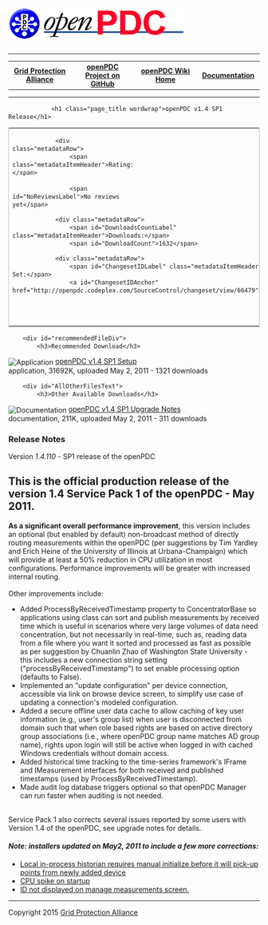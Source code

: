<HTML>
<html lang="en" xmlns="http://www.w3.org/1999/xhtml">
<head>
<meta charset="utf-8" />
</head>
<body>
<!--HtmlToGmd.Body-->
<h1><a href="https://github.com/GridProtectionAlliance/openPDC/tree/master/Source/Documentation/wiki/openPDC_Home.md"><img src="https://github.com/GridProtectionAlliance/openPDC/blob/master/Source/Documentation/wiki/openPDC_Logo.png" alt="The Open Source Phasor Data Concentrator" /></a></h1>
<hr />
<div id="NavigationMenu">
<table style="width: 100%; border-collapse: collapse; border: 0px solid gray;">
<tr>
<td style="width: 25%; text-align:center;"><b><a href="http://www.gridprotectionalliance.org">Grid Protection Alliance</a></b></td>
<td style="width: 25%; text-align:center;"><b><a href="https://github.com/GridProtectionAlliance/openPDC">openPDC Project on GitHub</a></b></td>
<td style="width: 25%; text-align:center;"><b><a href="https://github.com/GridProtectionAlliance/openPDC/tree/master/Source/Documentation/wiki/openPDC_Home.md">openPDC Wiki Home</a></b></td>
<td style="width: 25%; text-align:center;"><b><a href="https://github.com/GridProtectionAlliance/openPDC/tree/master/Source/Documentation/wiki/openPDC_Documentation_Home.md">Documentation</a></b></td>
</tr>
</table>
</div>
<hr />
<!--/HtmlToGmd.Body-->
<div class="WikiContent">
<div id="ErrorPanel" class="Error" style="clear: both; font-size: 1.25em; display: none;"></div>
                
                <h1 class="page_title wordwrap">openPDC v1.4 SP1 Release</h1>
<table id="ReleaseMetaDataBox" cellspacing="0" cellpadding="0" border="0" style="border: 1px solid #c0c0c0; margin-top: 10px;">
    <tr>
        <td valign="top" style="border-right: 1px solid #c0c0c0;">
            <div id="metadataLeft" style="width: 250px;">
            
                <div class="metadataRow">
                    <span class="metadataItemHeader">Rating:</span>
                
                    <span id="NoReviewsLabel">No reviews yet</span>
                    
</div>
                
                <div class="metadataRow">
                    <span id="DownloadsCountLabel" class="metadataItemHeader">Downloads:</span>
                    <span id="DownloadCount">1632</span>
</div>
                
                <div class="metadataRow">
                    <span id="ChangesetIDLabel" class="metadataItemHeader">Change Set:</span>
                    <a id="ChangesetIDAnchor" href="http://openpdc.codeplex.com/SourceControl/changeset/view/66479">66479</a>
</div>
                
</div>
        </td>
        <td valign="top">
            <div id="metadataRight" style="width: 250px;">
                
                <div class="metadataRow">
                    <span class="metadataItemHeader">Released:</span>
                    <span id="ReleaseDateLiteral" class="smartDate dateOnlyNoShort" title="5/2/2011 7:00:00 AM" localtimeticks="1304344800">May 2, 2011</span>
</div>
                
                <div class="metadataRow">
                    <span class="metadataItemHeader">Updated:</span>
                        <span id="ReleaseModifierDateLiteral" class="smartDate dateOnlyNoShort" title="5/2/2011 3:40:45 PM" localtimeticks="1304376045">May 2, 2011</span>
                        by <a id="UpdatedByUserAnchor" href="http://www.codeplex.com/site/users/view/ritchiecarroll">ritchiecarroll</a>
</div>
                <div class="metadataRow">
                    <span id="DevStatusLabel" class="metadataItemHeader">Dev status:</span> 
                    <span id="DevStatusValue">
                    Stable
                        <img alt="Help Icon" class="helpImage" id="DevStatusHelpImage" src="http://download-codeplex.sec.s-msft.com/Images/v21031/HelpIcon.png" title="Stable: This software is believed to be ready for use">
                    
                    </span>
</div>
                
</div>
        </td>
    </tr>
</table>
<script type="text/javascript">
    //function isPlatformInstallerAgent() {
    //    return navigator.userAgent.toLowerCase().indexOf('platform-installer/') != -1;
    //}
    function downloadFile(link, userClick, alreadyLoaded) {
        if (userClick)
            return $.release.fn.downloadFile(link);
        if (!alreadyLoaded) {
            var downloadId = $getQuerystring("DownloadId");
            if (!downloadId)
                downloadId = getIdFromFragment();
            if (downloadId) {
                var clickOncePath = $("a[fileId='" + downloadId + "']").attr('d:clickOncePath');
                var clickOnceUrl = 'http://openpdc.codeplex.com/downloads/get/clickOnce/*REPLACE*'.replace('downloads/get/clickOnce/*REPLACE*', 'downloads/get/clickOnce/' + clickOncePath);
                var fileUrl = 'http://openpdc.codeplex.com/downloads/get/0'.replace('downloads/get/0', 'downloads/get/' + downloadId);
                
                window.location = clickOncePath ? clickOnceUrl : fileUrl;
            }
        }
        return false;
    }
    function getIdFromFragment() {
        var path = document.location.toString();
        if (path.match('#')) {
            var fileID = '#' + path.split('#')[1];
            if (fileID.toLowerCase().indexOf("downloadid=") > 0) {
                fileID = fileID.split("=");
                if (fileID[1].length > 0) {
                    return fileID[1];
                }
            }
        }
    }
</script>
<div class="ReleaseNotesDiv">
    <a id="ReleaseFiles"></a>
    
        <div id="recommendedFileDiv">
            <h3>Recommended Download</h3>
            
<div id="FileListItem0" class="FileListItemDiv">
    <img id="fileImage0" class="FileTypeImage" style="vertical-align:middle;" src="http://download-codeplex.sec.s-msft.com/Images/v21031/RuntimeBinary.gif" alt="Application">
    <a class="FileNameLink" d:fileid="228048" d:posturl="http://openpdc.codeplex.com/releases/captureDownload" d:releaseid="64387" href="http://openpdc.codeplex.com/downloads/get/228048" id="fileDownload0" onclick="suppressUnsavedData();return downloadFile(this, true, false)" tabindex="9">openPDC v1.4 SP1 Setup</a>
<div>
        <span id="fileItemInfo0" class="SubText">
            application,
            31692K, uploaded
            <span class="smartDate dateOnly" title="5/2/2011 3:33:56 PM" localtimeticks="1304375636">May 2, 2011</span>
             -
            1321 downloads
        </span>
</div>
</div>
</div>
        
        <div id="AllOtherFilesText">
            <h3>Other Available Downloads</h3>
</div>
        
<div id="FileListItem1" class="FileListItemDiv">
    <img id="fileImage1" class="FileTypeImage" style="vertical-align:middle;" src="http://download-codeplex.sec.s-msft.com/Images/v21031/Documentation.gif" alt="Documentation">
    <a class="FileNameLink" d:fileid="233561" d:posturl="http://openpdc.codeplex.com/releases/captureDownload" d:releaseid="64387" href="http://openpdc.codeplex.com/downloads/get/233561" id="fileDownload1" onclick="suppressUnsavedData();return downloadFile(this, true, false)" tabindex="9">openPDC v1.4 SP1 Upgrade Notes</a>
<div>
        <span id="fileItemInfo1" class="SubText">
            documentation,
            211K, uploaded
            <span class="smartDate dateOnly" title="5/2/2011 3:33:58 PM" localtimeticks="1304375638">May 2, 2011</span>
             -
            311 downloads
        </span>
</div>
</div>
</div>
<div class="ReleaseNotesDiv">
    <h3>Release Notes</h3>
    <div id="ReleaseNotes" class="WikiContent">
        <div class="wikidoc">Version <i>1.4.110</i> - SP1 release of the openPDC
<h2>This is the official production release of the version 1.4 Service Pack 1 of the openPDC - May 2011.</h2>
<b>As a significant overall performance improvement</b>, this version includes an optional (but enabled by default) non-broadcast method of directly routing measurements within the openPDC (per suggestions by Tim Yardley and Erich Heine of the University of Illinois at Urbana-Champaign) which will provide at least a 50% reduction in CPU utilization in most configurations. Performance improvements will be greater with increased internal routing.<br><br>Other improvements include:<br>
<ul><li>Added ProcessByReceivedTimestamp property to ConcentratorBase so applications using class can sort and publish measurements by received time which is useful in scenarios where very large volumes of data need concentration, but not necessarily in real-time, such as, reading data from a file where you want it sorted and processed as fast as possible as per suggestion by Chuanlin Zhao of Washington State University - this includes a new connection string setting (&quot;processByReceivedTimestamp&quot;) to set enable processing option (defaults to False).</li>
<li>Implemented an &quot;update configuration&quot; per device connection, accessible via link on browse device screen, to simplify use case of updating a connection&#39;s modeled configuration.</li>
<li>Added a secure offline user data cache to allow caching of key user information (e.g., user&#39;s group list) when user is disconnected from domain such that when role based rights are based on active directory group associations (i.e., where openPDC group name matches AD group name), rights upon login will still be active when logged in with cached Windows credentials without domain access.</li>
<li>Added historical time tracking to the time-series framework&#39;s IFrame and IMeasurement interfaces for both received and published timestamps (used by ProcessByReceivedTimestamp).</li>
<li>Made audit log database triggers optional so that openPDC Manager can run faster when auditing is not needed.</li></ul>
<br>Service Pack 1 also corrects several issues reported by some users with Version 1.4 of the openPDC, see upgrade notes for details.<br>
<h4><i>Note: installers updated on May2, 2011 to include a few more corrections:</i></h4>
<ul><li><a href="http://openpdc.codeplex.com/workitem/8571">Local in-process historian requires manual initialize before it will pick-up points from newly added device</a></li>
<li><a href="http://openpdc.codeplex.com/workitem/8570">CPU spike on startup</a></li>
<li><a href="http://openpdc.codeplex.com/workitem/8572">ID not displayed on manage measurements screen.</a></li></ul></div><div class="ClearBoth"></div>
</div>
</div>
</div>
<!--HtmlToGmd.Foot-->
<div id="copyright">
<hr />
Copyright 2015 <a href="http://www.gridprotectionalliance.org">Grid Protection Alliance</a>
</div>
<!--/HtmlToGmd.Foot-->
</body>
</html>
</HTML>

